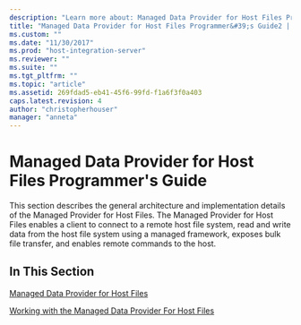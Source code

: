 ```yaml
---
description: "Learn more about: Managed Data Provider for Host Files Programmer&#39;s Guide"
title: "Managed Data Provider for Host Files Programmer&#39;s Guide2 | Microsoft Docs"
ms.custom: ""
ms.date: "11/30/2017"
ms.prod: "host-integration-server"
ms.reviewer: ""
ms.suite: ""
ms.tgt_pltfrm: ""
ms.topic: "article"
ms.assetid: 269fdad5-eb41-45f6-99fd-f1a6f3f0a403
caps.latest.revision: 4
author: "christopherhouser"
manager: "anneta"
---
```

# Managed Data Provider for Host Files Programmer&#39;s Guide
This section describes the general architecture and implementation details of the Managed Provider for Host Files. The Managed Provider for Host Files enables a client to connect to a remote host file system, read and write data from the host file system using a managed framework, exposes bulk file transfer, and enables remote commands to the host.  
  
## In This Section  
 [Managed Data Provider for Host Files](../core/managed-data-provider-for-host-files2.md)  
  
 [Working with the Managed Data Provider For Host Files](../core/working-with-the-managed-data-provider-for-host-files1.md)
